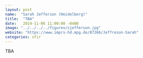 ```yaml
---
layout: post
name:  "Sarah Jefferson (Heidelberg)"
title:  "TBA"
date:   2019-11-06 11:00:00 -0400
image: "../../../../figures/sjefferson.jpg"
website: "https://www.imprs-hd.mpg.de/87266/Jeffreson-Sarah"
categories: sfir
---
```


TBA
